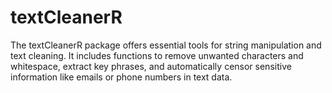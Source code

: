 # textCleanerR
 The textCleanerR package offers essential tools for string manipulation and text cleaning. It includes functions to remove unwanted characters and whitespace, extract key phrases, and automatically censor sensitive information like emails or phone numbers in text data.
